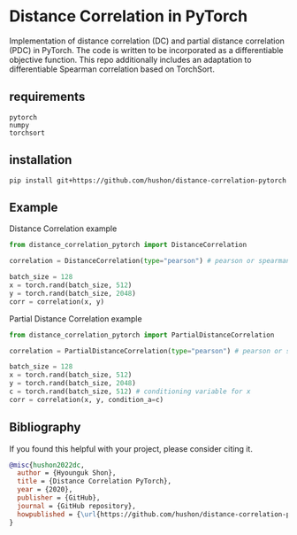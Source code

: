 # Distance Correlation in PyTorch

Implementation of distance correlation (DC) and partial distance correlation (PDC) in PyTorch.
The code is written to be incorporated as a differentiable objective function.
This repo additionally includes an adaptation to differentiable Spearman correlation based on TorchSort.

## requirements

```
pytorch
numpy
torchsort
```

## installation

```
pip install git+https://github.com/hushon/distance-correlation-pytorch
```

## Example

Distance Correlation example

```python
from distance_correlation_pytorch import DistanceCorrelation

correlation = DistanceCorrelation(type="pearson") # pearson or spearman coefficient

batch_size = 128 
x = torch.rand(batch_size, 512)
y = torch.rand(batch_size, 2048)
corr = correlation(x, y)
```

Partial Distance Correlation example

```python
from distance_correlation_pytorch import PartialDistanceCorrelation

correlation = PartialDistanceCorrelation(type="pearson") # pearson or spearman coefficient

batch_size = 128 
x = torch.rand(batch_size, 512)
y = torch.rand(batch_size, 2048)
c = torch.rand(batch_size, 512) # conditioning variable for x
corr = correlation(x, y, condition_a=c)
```


## Bibliography

If you found this helpful with your project, please consider citing it.

```bibtex
@misc{hushon2022dc,
  author = {Hyounguk Shon},
  title = {Distance Correlation PyTorch},
  year = {2020},
  publisher = {GitHub},
  journal = {GitHub repository},
  howpublished = {\url{https://github.com/hushon/distance-correlation-pytorch}}
}
```